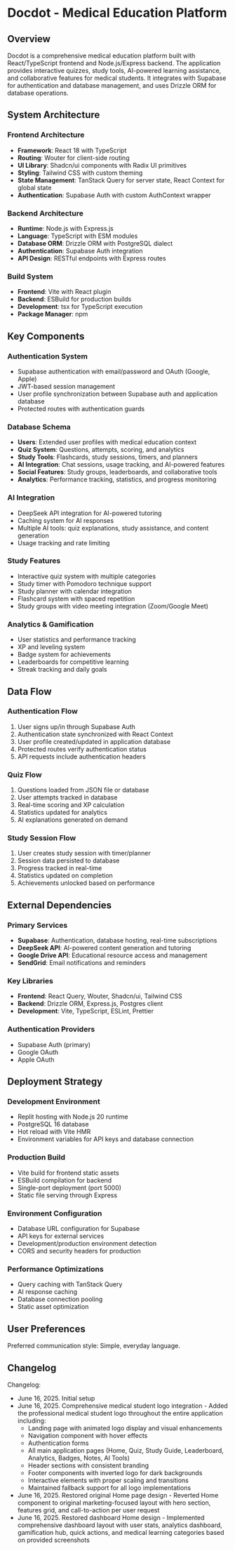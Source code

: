 # Docdot - Medical Education Platform

## Overview

Docdot is a comprehensive medical education platform built with React/TypeScript frontend and Node.js/Express backend. The application provides interactive quizzes, study tools, AI-powered learning assistance, and collaborative features for medical students. It integrates with Supabase for authentication and database management, and uses Drizzle ORM for database operations.

## System Architecture

### Frontend Architecture
- **Framework**: React 18 with TypeScript
- **Routing**: Wouter for client-side routing
- **UI Library**: Shadcn/ui components with Radix UI primitives
- **Styling**: Tailwind CSS with custom theming
- **State Management**: TanStack Query for server state, React Context for global state
- **Authentication**: Supabase Auth with custom AuthContext wrapper

### Backend Architecture
- **Runtime**: Node.js with Express.js
- **Language**: TypeScript with ESM modules
- **Database ORM**: Drizzle ORM with PostgreSQL dialect
- **Authentication**: Supabase Auth integration
- **API Design**: RESTful endpoints with Express routes

### Build System
- **Frontend**: Vite with React plugin
- **Backend**: ESBuild for production builds
- **Development**: tsx for TypeScript execution
- **Package Manager**: npm

## Key Components

### Authentication System
- Supabase authentication with email/password and OAuth (Google, Apple)
- JWT-based session management
- User profile synchronization between Supabase auth and application database
- Protected routes with authentication guards

### Database Schema
- **Users**: Extended user profiles with medical education context
- **Quiz System**: Questions, attempts, scoring, and analytics
- **Study Tools**: Flashcards, study sessions, timers, and planners
- **AI Integration**: Chat sessions, usage tracking, and AI-powered features
- **Social Features**: Study groups, leaderboards, and collaborative tools
- **Analytics**: Performance tracking, statistics, and progress monitoring

### AI Integration
- DeepSeek API integration for AI-powered tutoring
- Caching system for AI responses
- Multiple AI tools: quiz explanations, study assistance, and content generation
- Usage tracking and rate limiting

### Study Features
- Interactive quiz system with multiple categories
- Study timer with Pomodoro technique support
- Study planner with calendar integration
- Flashcard system with spaced repetition
- Study groups with video meeting integration (Zoom/Google Meet)

### Analytics & Gamification
- User statistics and performance tracking
- XP and leveling system
- Badge system for achievements
- Leaderboards for competitive learning
- Streak tracking and daily goals

## Data Flow

### Authentication Flow
1. User signs up/in through Supabase Auth
2. Authentication state synchronized with React Context
3. User profile created/updated in application database
4. Protected routes verify authentication status
5. API requests include authentication headers

### Quiz Flow
1. Questions loaded from JSON file or database
2. User attempts tracked in database
3. Real-time scoring and XP calculation
4. Statistics updated for analytics
5. AI explanations generated on demand

### Study Session Flow
1. User creates study session with timer/planner
2. Session data persisted to database
3. Progress tracked in real-time
4. Statistics updated on completion
5. Achievements unlocked based on performance

## External Dependencies

### Primary Services
- **Supabase**: Authentication, database hosting, real-time subscriptions
- **DeepSeek API**: AI-powered content generation and tutoring
- **Google Drive API**: Educational resource access and management
- **SendGrid**: Email notifications and reminders

### Key Libraries
- **Frontend**: React Query, Wouter, Shadcn/ui, Tailwind CSS
- **Backend**: Drizzle ORM, Express.js, Postgres client
- **Development**: Vite, TypeScript, ESLint, Prettier

### Authentication Providers
- Supabase Auth (primary)
- Google OAuth
- Apple OAuth

## Deployment Strategy

### Development Environment
- Replit hosting with Node.js 20 runtime
- PostgreSQL 16 database
- Hot reload with Vite HMR
- Environment variables for API keys and database connection

### Production Build
- Vite build for frontend static assets
- ESBuild compilation for backend
- Single-port deployment (port 5000)
- Static file serving through Express

### Environment Configuration
- Database URL configuration for Supabase
- API keys for external services
- Development/production environment detection
- CORS and security headers for production

### Performance Optimizations
- Query caching with TanStack Query
- AI response caching
- Database connection pooling
- Static asset optimization

## User Preferences

Preferred communication style: Simple, everyday language.

## Changelog

Changelog:
- June 16, 2025. Initial setup
- June 16, 2025. Comprehensive medical student logo integration - Added the professional medical student logo throughout the entire application including:
  * Landing page with animated logo display and visual enhancements
  * Navigation component with hover effects
  * Authentication forms
  * All main application pages (Home, Quiz, Study Guide, Leaderboard, Analytics, Badges, Notes, AI Tools)
  * Header sections with consistent branding
  * Footer components with inverted logo for dark backgrounds
  * Interactive elements with proper scaling and transitions
  * Maintained fallback support for all logo implementations
- June 16, 2025. Restored original Home page design - Reverted Home component to original marketing-focused layout with hero section, features grid, and call-to-action per user request
- June 16, 2025. Restored dashboard Home design - Implemented comprehensive dashboard layout with user stats, analytics dashboard, gamification hub, quick actions, and medical learning categories based on provided screenshots